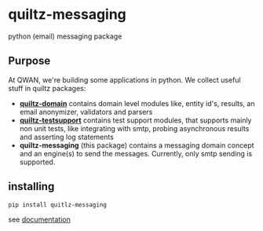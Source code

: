 # quiltz-messaging

python (email) messaging package 

## Purpose

At QWAN, we're building some applications in python. We collect useful stuff in
quiltz packages:

* [**quiltz-domain**](https://github.com/qwaneu/quiltz-domain) contains domain
  level modules like, entity id's, results, an email anonymizer, validators and
  parsers
* [**quiltz-testsupport**](https://github.com/qwaneu/quiltz-testsupport)
  contains test support modules, that supports mainly non unit tests, like
  integrating with smtp, probing asynchronous results and asserting log
  statements
* **quiltz-messaging** (this package) contains a messaging domain concept and an
  engine(s) to send the messages. Currently, only smtp sending is supported.

## installing 

```bash
pip install quitlz-messaging
```

see [documentation](doc/index.md)
